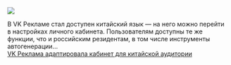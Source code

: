 <!--2025-02-18 11:08:44-->
<div class="yb">
  <div class="rss smaller1 habr"><img src="https://habrastorage.org/getpro/habr/upload_files/d28/199/e6f/d28199e6ff82000061b2665339ff22ab.png" /><p align="left">В&nbsp;VK Рекламе стал доступен китайский язык&nbsp;— на&nbsp;него можно перейти в&nbsp;настройках&nbsp;личного кабинета. Пользователям доступны те&nbsp;же функции, что&nbsp;и российским резидентам, в&nbsp;том числе инструменты автогенерации... <br><a class="light" href="https://habr.com/ru/companies/vk/news/883584/?utm_source=habrahabr&utm_medium=rss&utm_campaign=883584">VK Реклама адаптировала кабинет для китайской аудитории</a></div>
</div>
